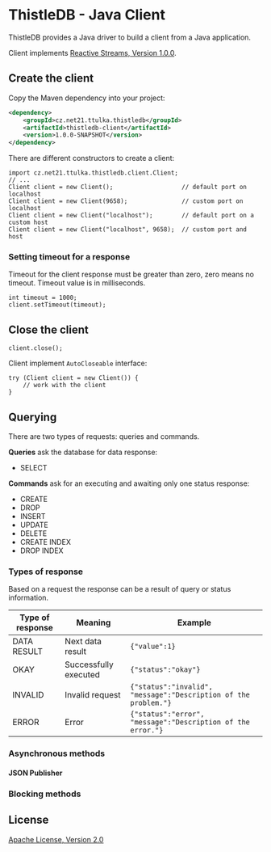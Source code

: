 # ThistleDB - Java Client 

ThistleDB provides a Java driver to build a client from a Java application.

Client implements [Reactive Streams, Version 1.0.0](http://www.reactive-streams.org).

## Create the client 

Copy the Maven dependency into your project:
```xml
<dependency>
    <groupId>cz.net21.ttulka.thistledb</groupId>
    <artifactId>thistledb-client</artifactId>
    <version>1.0.0-SNAPSHOT</version>
</dependency>
```
There are different constructors to create a client:
```
import cz.net21.ttulka.thistledb.client.Client;
// ...
Client client = new Client();                   // default port on localhost 
Client client = new Client(9658);               // custom port on localhost
Client client = new Client("localhost");        // default port on a custom host
Client client = new Client("localhost", 9658);  // custom port and host
```

### Setting timeout for a response
Timeout for the client response must be greater than zero, zero means no timeout.
Timeout value is in milliseconds.
```
int timeout = 1000;
client.setTimeout(timeout);
```

## Close the client 
```
client.close();
```
Client implement `AutoCloseable` interface:
```
try (Client client = new Client()) {
    // work with the client
}
```

## Querying

There are two types of requests: queries and commands.

**Queries** ask the database for data response:
- SELECT

**Commands** ask for an executing and awaiting only one status response:
- CREATE
- DROP
- INSERT
- UPDATE
- DELETE
- CREATE INDEX
- DROP INDEX

### Types of response
Based on a request the response can be a result of query or status information.

| Type of response | Meaning               | Example                                                         |
| ---------------- | --------------------- | --------------------------------------------------------------- |
| DATA RESULT      | Next data result      | `{"value":1}`                                                   |
| OKAY             | Successfully executed | `{"status":"okay"}`                                             |
| INVALID          | Invalid request       | `{"status":"invalid", "message":"Description of the problem."}` |
| ERROR            | Error                 | `{"status":"error", "message":"Description of the error."}`     |

### Asynchronous methods

#### JSON Publisher

### Blocking methods

## License

[Apache License, Version 2.0](http://www.apache.org/licenses/LICENSE-2.0)

